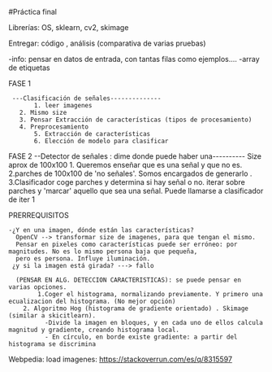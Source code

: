#Práctica final


Librerías: OS, sklearn, cv2, skimage

Entregar: código , análisis (comparativa de varias pruebas) 

-info: pensar en datos de entrada, con tantas filas como ejemplos....
      -array de etiquetas
	
 FASE 1

     ---Clasificación de señales--------------
           1. leer imagenes
	   2. Mismo size
	   3. Pensar Extracción de características (tipos de procesamiento)
	   4. Preprocesamiento
           5. Extracción de características
           6. Elección de modelo para clasificar

 FASE 2
            --Detector de señales : dime donde puede haber una---------- Size aprox de 100x100
            1. Queremos enseñar que es una señal y que no es.
            2.parches de 100x100 de 'no señales'. Somos encargados de generarlo . 
            3.Clasificador coge parches y determina si hay señal o no. 
              iterar sobre parches y 'marcar' aquello que sea una señal. Puede llamarse a clasificador de iter 1
           


PRERREQUISITOS 
           
    -¿Y en una imagen, dónde están las características?  
      OpenCV --> transformar size de imagenes, para que tengan el mismo.
      Pensar en pixeles como características puede ser erróneo: por magnitudes. No es lo mismo persona baja que pequeña,
      pero es persona. Influye iluminación. 
     ¿y si la imagen está girada? ---> fallo 

      (PENSAR EN ALG. DETECCION CARACTERISTICAS): se puede pensar en varias opciones. 
            1.Coger el histograma, normalizando previamente. Y primero una ecualizacion del histograma. (No mejor opción)
	    2. Algoritmo Hog (histograma de gradiente orientado) . Skimage (similar a skicitlearn). 
              -Divide la imagen en bloques, y en cada uno de ellos calcula magnitud y gradiente, creando histograma local. 
              - En círculo, en borde existe gradiente: a partir del histograma se discrimina  

Webpedia:
load imagenes:
	https://stackoverrun.com/es/q/8315597
